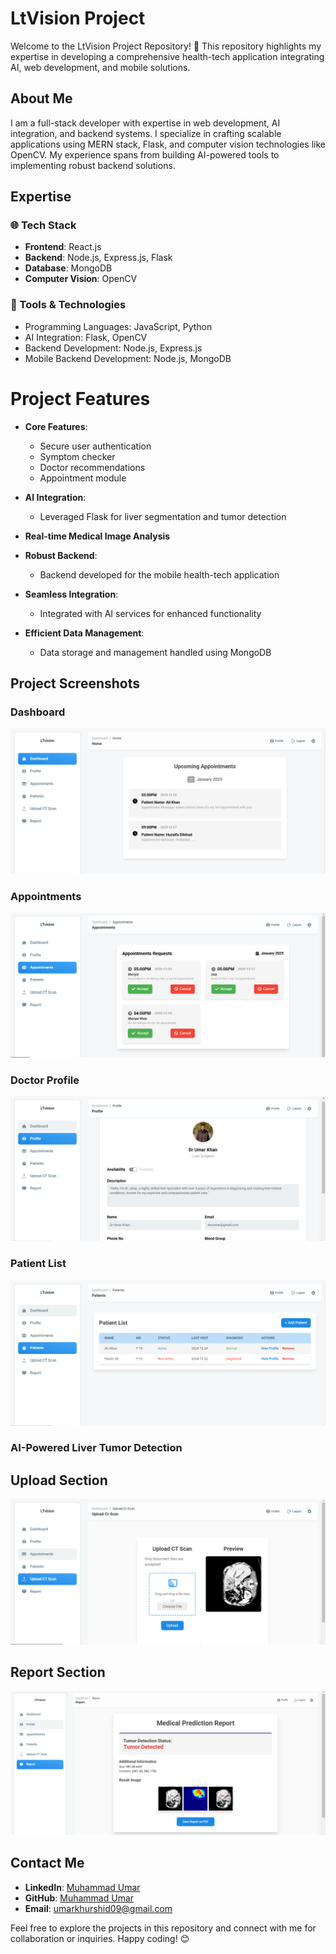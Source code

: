 # LtVision Project
Welcome to the LtVision Project Repository! 🚀 This repository highlights my expertise in developing a comprehensive health-tech application integrating AI, web development, and mobile solutions.

## About Me
I am a full-stack developer with expertise in web development, AI integration, and backend systems. I specialize in crafting scalable applications using MERN stack, Flask, and computer vision technologies like OpenCV. My experience spans from building AI-powered tools to implementing robust backend solutions.

## Expertise

### 🌐 Tech Stack
- **Frontend**: React.js
- **Backend**: Node.js, Express.js, Flask
- **Database**: MongoDB
- **Computer Vision**: OpenCV

### 🔧 Tools & Technologies
- Programming Languages: JavaScript, Python
- AI Integration: Flask, OpenCV
- Backend Development: Node.js, Express.js
- Mobile Backend Development: Node.js, MongoDB

# Project Features

- **Core Features**: 
  - Secure user authentication
  - Symptom checker
  - Doctor recommendations
  - Appointment module

- **AI Integration**: 
  - Leveraged Flask for liver segmentation and tumor detection
  
- **Real-time Medical Image Analysis**

- **Robust Backend**: 
  - Backend developed for the mobile health-tech application

- **Seamless Integration**: 
  - Integrated with AI services for enhanced functionality

- **Efficient Data Management**: 
  - Data storage and management handled using MongoDB


## Project Screenshots

### Dashboard
![Web Application Screenshot](./public/img/Das.png)

### Appointments
![Mobile App Screenshot](./public/img/App.png)

### Doctor Profile
![Mobile App Screenshot](./public/img/LT.png)

### Patient List
![Mobile App Screenshot](./public/img/PL.png)

### AI-Powered Liver Tumor Detection
## Upload Section
![Liver Tumor Detection Screenshot](./public/img/UP.png)
## Report Section
![Liver Tumor Detection Screenshot](./public/img/tr.png)


## Contact Me
- **LinkedIn**: [Muhammad Umar](https://www.linkedin.com/in/mohammad-umar-0a7bb4269/)
- **GitHub**: [Muhammad Umar](https://github.com/mohammadumark)
- **Email**: umarkhurshid09@gmail.com

Feel free to explore the projects in this repository and connect with me for collaboration or inquiries. Happy coding! 😊
